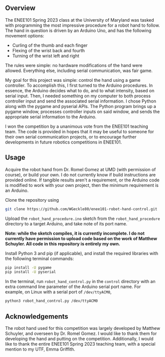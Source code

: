## Overview

The ENEE101 Spring 2023 class at the University of Maryland was tasked with
programming the most impressive procedure for a robot hand to follow.
The hand in question is driven by an Arduino Uno, and has the following
movement options:

* Curling of the thumb and each finger
* Flexing of the wrist back and fourth
* Turning of the wrist left and right

The rules were simple: no hardware modifications of the hand were allowed.
Everything else, including serial communication, was fair game.

My goal for this project was simple: control the hand using a game controller.
To accomplish this, I first turned to the Arduino procedures.  In essence,
the Arduino decides what to do, and to what intensity, based on serial input.
Then, I needed something on my computer to both process controller input and
send the associated serial information.  I chose Python along with the pygame
and pyserial APIs.  The Python program brings up a pygame window, processes
controller inputs on said window, and sends the appropriate serial information
to the Arduino.

I won the competition by a unanimous vote from the ENEE101 teaching team.
The code is provided in hopes that it may be useful to someone for their
own serial communication projects, or to encourage further developments
in future robotics competitions in ENEE101.


## Usage

Acquire the robot hand from Dr. Romel Gomez at UMD (with permission of course),
or build your own.  I do not currently know if build instructions are provided
online.  If tangible results aren't a requirement, or the Arduino code is
modified to work with your own project, then the minimum requirement is an
Arduino.

Clone the repository using

```sh
git clone https://github.com/WGeckle80/enee101-robot-hand-control.git
```

Upload the `robot_hand_procedure.ino` sketch from the `robot_hand_procedure`
directory to a target Arduino, and take note of its port name.

**Note: while the sketch compiles, it is currently incomplete.  I do not
currently have permission to upload code based on the work of Matthew Schuyler.
All code in this repository is entirely my own.**

Install Python 3 and pip (if applicable), and install the required libraries
with the following terminal commands:

```sh
pip install -U pygame
pip install -U pyserial
```

In the terminal, run `robot_hand_control.py` in the `control` directory with
an extra command line parameter of the Arduino serial port name.
For example, on Linux with a serial port of `/dev/ttyACM0`,

```sh
python3 robot_hand_control.py /dev/ttyACM0
```


## Acknowledgements

The robot hand used for this competition was largely developed by Matthew
Schuyler, and overseen by Dr. Romel Gomez.  I would like to thank them
for developing the hand and putting on the competition.  Additionally,
I would like to thank the entire ENEE101 Spring 2023 teaching team,
with a special mention to my UTF, Emma Griffith.

